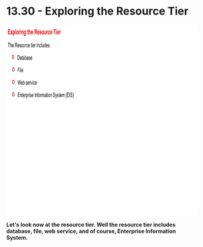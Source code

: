 # 13.30 - Exploring the Resource Tier

<img src="/images/13_30_01.jpg" width="800" height="500">

**Let's look now at the resource tier. Well the resource tier includes database, file, web service, and of course, Enterprise Information System.**